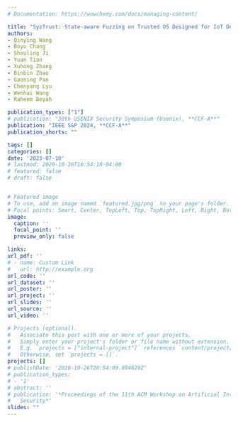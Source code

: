 ```yaml
---
# Documentation: https://wowchemy.com/docs/managing-content/

title: "SyzTrust: State-aware Fuzzing on Trusted OS Designed for IoT Devices"
authors:
- Qinying Wang
- Boyu Chang
- Shouling Ji
- Yuan Tian
- Xuhong Zhang
- Binbin Zhao
- Gaoning Pan
- Chenyang Lyu
- Wenhai Wang
- Raheem Beyah

publication_types: ["1"]
# publication: "30th USENIX Security Symposium (Usenix), **CCF-A**"
publication: "IEEE S&P 2024, **CCF-A**"
publication_shorts: ""

tags: []
categories: []
date: '2023-07-10'
# lastmod: 2020-10-26T16:54:10-04:00
# featured: false
# draft: false


# Featured image
# To use, add an image named `featured.jpg/png` to your page's folder.
# Focal points: Smart, Center, TopLeft, Top, TopRight, Left, Right, BottomLeft, Bottom, BottomRight.
image:
  caption: ''
  focal_point: ''
  preview_only: false

links:
url_pdf: ''
# - name: Custom Link
#   url: http://example.org
url_code: ''
url_dataset: ''
url_poster: ''
url_project: ''
url_slides: ''
url_source: ''
url_video: ''

# Projects (optional).
#   Associate this post with one or more of your projects.
#   Simply enter your project's folder or file name without extension.
#   E.g. `projects = ["internal-project"]` references `content/project/deep-learning/index.md`.
#   Otherwise, set `projects = []`.
projects: []
# publishDate: '2020-10-26T20:54:09.894629Z'
# publication_types:
# - '1'
# abstract: ''
# publication: '*Proceedings of the 11th ACM Workshop on Artificial Intelligence and
#   Security*'
slides: ""
---
```

